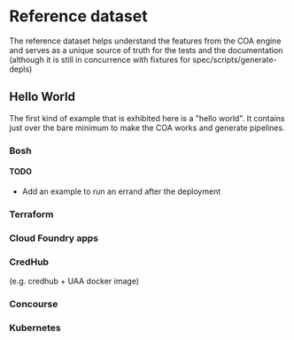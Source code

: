 # Reference dataset

The reference dataset helps understand the features from the COA engine and
serves as a unique source of truth for the tests and the documentation
(although it is still in concurrence with fixtures for spec/scripts/generate-depls)

## Hello World

The first kind of example that is exhibited here is a "hello world". It
contains just over the bare minimum to make the COA works and generate
pipelines.

### Bosh

#### TODO
* Add an example to run an errand after the deployment

### Terraform

### Cloud Foundry apps

### CredHub
(e.g. credhub + UAA docker image)

### Concourse

### Kubernetes

